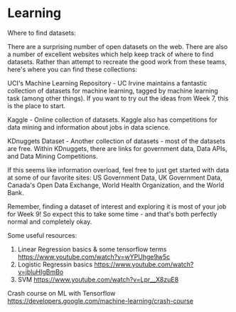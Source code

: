 # Learning

Where to find datasets:

There are a surprising number of open datasets on the web.  There are also a number of excellent websites which help keep track of where to find datasets.  Rather than attempt to recreate the good work from these teams, here's where you can find these collections:

UCI's Machine Learning Repository - UC Irvine maintains a fantastic collection of datasets for machine learning, tagged by machine learning task (among other things).  If you want to try out the ideas from Week 7, this is the place to start.

Kaggle - Online collection of datasets.  Kaggle also has competitions for data mining and information about jobs in data science.

KDnuggets Dataset - Another collection of datasets - most of the datasets are free. Within KDnuggets, there are links for government data,  Data APIs,  and Data Mining Competitions.

If this seems like information overload, feel free to just get started with data at some of our favorite sites: US Government Data, UK Government Data, Canada's Open Data Exchange, World Health Organization, and the World Bank. 

Remember, finding a dataset of interest and exploring it is most of your job for Week 9!  So expect this to take some time - and that's both perfectly normal and completely okay.

Some useful resources:
1. Linear Regression basics & some tensorflow terms
https://www.youtube.com/watch?v=wYPUhge9w5c
2. Logistic Regressin basics
https://www.youtube.com/watch?v=jbluHIgBmBo
3. SVM
https://www.youtube.com/watch?v=Lpr__X8zuE8

Crash course on ML with Tensorflow
https://developers.google.com/machine-learning/crash-course
